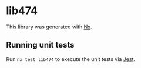 # lib474

This library was generated with [Nx](https://nx.dev).

## Running unit tests

Run `nx test lib474` to execute the unit tests via [Jest](https://jestjs.io).
